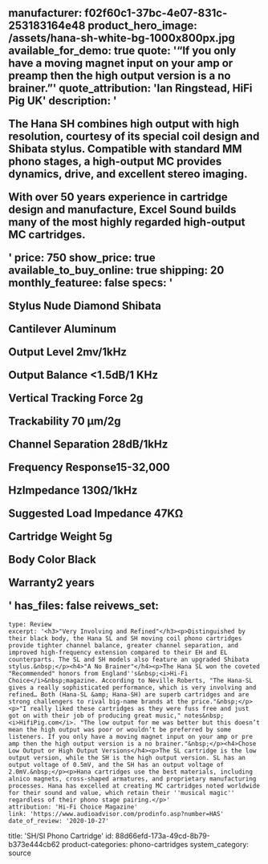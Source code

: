 manufacturer: f02f60c1-37bc-4e07-831c-253183164e48
product_hero_image: /assets/hana-sh-white-bg-1000x800px.jpg
available_for_demo: true
quote: '“If you only have a moving magnet input on your amp or preamp then the high output version is a no brainer.”'
quote_attribution: 'Ian Ringstead, HiFi Pig UK'
description: '<p>The Hana SH&nbsp;combines high output with high resolution, courtesy of its special coil design and Shibata stylus. Compatible with standard MM phono stages, a high-output MC provides dynamics, drive, and excellent stereo imaging.&nbsp;</p><p>With over 50 years experience in cartridge design and manufacture, Excel Sound builds many of the most highly regarded high-output MC cartridges. &nbsp;</p>'
price: 750
show_price: true
available_to_buy_online: true
shipping: 20
monthly_featuree: false
specs: '<p>Stylus Nude Diamond Shibata</p><p>Cantilever Aluminum</p><p>Output Level 2mv/1kHz</p><p>Output Balance &lt;1.5dB/1 KHz</p><p>Vertical Tracking Force 2g</p><p>Trackability 70 µm/2g</p><p>Channel Separation 28dB/1kHz</p><p>Frequency Response15-32,000</p><p>HzImpedance 130Ω/1kHz</p><p>Suggested Load Impedance 47KΩ</p><p>Cartridge Weight 5g</p><p>Body Color Black</p><p>Warranty2 years</p>'
has_files: false
reivews_set:
  -
    type: Review
    excerpt: '<h3>"Very Involving and Refined"</h3><p>Distinguished by their black body, the Hana SL and SH moving coil phono cartridges provide tighter channel balance, greater channel separation, and improved high-frequency extension compared to their EH and EL counterparts. The SL and SH models also feature an upgraded Shibata stylus.&nbsp;</p><h4>"A No Brainer"</h4><p>The Hana SL won the coveted "Recommended" honors from England''s&nbsp;<i>Hi-Fi Choice</i>&nbsp;magazine. According to Neville Roberts, "The Hana-SL gives a really sophisticated performance, which is very involving and refined… Both (Hana-SL &amp; Hana-SH) are superb cartridges and are strong challengers to rival big-name brands at the price."&nbsp;</p><p>"I really liked these cartridges as they were fuss free and just got on with their job of producing great music," notes&nbsp;<i>HifiPig.com</i>. "The low output for me was better but this doesn’t mean the high output was poor or wouldn’t be preferred by some listeners. If you only have a moving magnet input on your amp or pre amp then the high output version is a no brainer."&nbsp;</p><h4>Chose Low Output or High Output Versions</h4><p>The SL cartridge is the low output version, while the SH is the high output version. SL has an output voltage of 0.5mV, and the SH has an output voltage of 2.0mV.&nbsp;</p><p>Hana cartridges use the best materials, including alnico magnets, cross-shaped armatures, and proprietary manufacturing processes. Hana has excelled at creating MC cartridges noted worldwide for their sound and value, which retain their ''musical magic'' regardless of their phono stage pairing.</p>'
    attribution: 'Hi-Fi Choice Magazine'
    link: 'https://www.audioadvisor.com/prodinfo.asp?number=HAS'
    date_of_review: '2020-10-27'
title: 'SH/Sl Phono Cartridge'
id: 88d66efd-173a-49cd-8b79-b373e444cb62
product-categories: phono-cartridges
system_category: source
